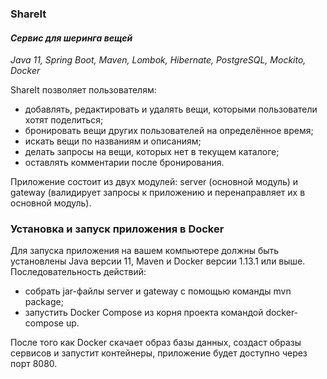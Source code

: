 ### ShareIt
#### _Сервис для шеринга вещей_
_Java 11, Spring Boot, Maven, Lombok, Hibernate, PostgreSQL, Mockito, Docker_

ShareIt позволяет пользователям:
* добавлять, редактировать и удалять вещи, которыми пользователи хотят поделиться;
* бронировать вещи других пользователей на определённое время;
* искать вещи по названиям и описаниям;
* делать запросы на вещи, которых нет в текущем каталоге;
* оставлять комментарии после бронирования.

Приложение состоит из двух модулей: server (основной модуль) и gateway (валидирует запросы к приложению и перенаправляет 
их в основной модуль).

### Установка и запуск приложения в Docker
Для запуска приложения на вашем компьютере должны быть установлены Java версии 11, Maven и Docker версии 1.13.1 или выше.
Последовательность действий:
* собрать jar-файлы server и gateway с помощью команды mvn package;
* запустить Docker Compose из корня проекта командой docker-compose up.

После того как Docker скачает образ базы данных, создаст образы сервисов и запустит контейнеры,
приложение будет доступно через порт 8080.